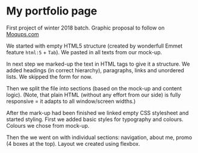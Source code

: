 # My portfolio page

First project of winter 2018 batch. Graphic proposal to follow on [Moqups.com](https://app.moqups.com/Jana-V/0umitZwyaA/view/page/aa9df7b72)

We started with empty HTML5 structure (created by wonderfull Emmet feature `html:5` + `Tab`). We pasted in all texts from our mock-up.

In next step we marked-up the text in HTML tags to give it a structure. We added headings (in correct hierarchy), paragraphs, links and unordered lists. We skipped the form for now.

Then we split the file into sections (based on the mock-up and content logic). (Note, that plain HTML (without any effort from our side) is fully responsive = it adapts to all window/screen widths.)

After the mark-up had been finished we linked empty CSS stylesheet and started styling. First we added basic styles for typography and colours. Colours we chose from mock-up.

Then the we went on with individual sections: navigation, about me, promo (4 boxes at the top). Layout we created using flexbox.